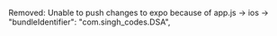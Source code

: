 Removed: Unable to push changes to expo because of app.js -> ios -> "bundleIdentifier": "com.singh_codes.DSA",
